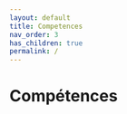 ```yaml
---
layout: default
title: Competences
nav_order: 3
has_children: true
permalink: /
---
```


# Compétences
